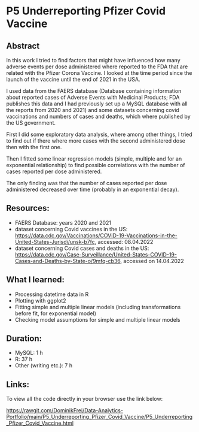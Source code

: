 # P5 Underreporting Pfizer Covid Vaccine

## Abstract

In this work I tried to find factors that might have influenced how many adverse events 
per dose administered where reported to the FDA that are related with the Pfizer Corona Vaccine.
I looked at the time period since the launch of the vaccine until the end of 2021 in the USA.

I used data from the FAERS database (Database containing information about reported cases of
Adverse Events with Medicinal Products; FDA publishes this
data and I had previously set up a MySQL database with all the reports from 2020 and 2021)
and some datasets concerning covid vaccinations and numbers of cases and deaths, 
which where published by the US government.

First I did some exploratory data analysis, where among other things, I tried to find out if
there where more cases with the second administered dose then with the first one.

Then I fitted some linear regression models (simple, multiple and for an exponential relationship)
to find possible correlations with the number of cases reported per dose administered.

The only finding was that the number of cases reported per dose administered decreased
over time (probably in an exponential decay).

## Resources:

- FAERS Database: years 2020 and 2021
- dataset concerning Covid vaccines in the US: https://data.cdc.gov/Vaccinations/COVID-19-Vaccinations-in-the-United-States-Jurisdi/unsk-b7fc, accessed: 08.04.2022
- dataset concerning Covid cases and deaths in the US: https://data.cdc.gov/Case-Surveillance/United-States-COVID-19-Cases-and-Deaths-by-State-o/9mfq-cb36, accessed on 14.04.2022

## What I learned:

- Processing datetime data in R
- Plotting with ggplot2
- Fitting simple and multiple linear models (including transformations before fit, for exponential model)
- Checking model assumptions for simple and multiple linear models

## Duration:

- MySQL: 1 h
- R: 37 h
- Other (writing etc.): 7 h

## Links:
To view all the code directly in your browser use the link below:

https://rawgit.com/DominikFrei/Data-Analytics-Portfolio/main/P5_Underreporting_Pfizer_Covid_Vaccine/P5_Underreporting_Pfizer_Covid_Vaccine.html
